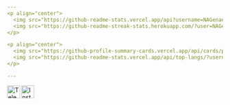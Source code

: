 ```yaml
---
<p align="center">
  <img src="https://github-readme-stats.vercel.app/api?username=NAGenaev&theme=sea&show_icons=true" width="48%"/>
  <img src="https://github-readme-streak-stats.herokuapp.com/?user=NAGenaev&theme=sea" width="48%"/>
</p>

<p align="center">
  <img src="https://github-profile-summary-cards.vercel.app/api/cards/profile-details?username=NAGenaev&theme=transparent" width="66%"/>
  <img src="https://github-readme-stats.vercel.app/api/top-langs/?username=NAGenaev&theme=sea&langs_count=10&layout=compact" width="30%"/>
</p>

---
```


<p>
  <a href="https://t.me/NAGenaev" target="_blank">
    <img align="left" width="30px" src="https://cdn3.iconfinder.com/data/icons/social-icons-33/512/Telegram-256.png" alt="Telegram" />
  </a>
  <a href="https://www.instagram.com/777devops/" target="_blank">
    <img align="left" width="30px" src="https://cdn2.iconfinder.com/data/icons/social-media-2285/512/1_Instagram_colored_svg_1-256.png" alt="Instagram" />
  </a>
</p>
